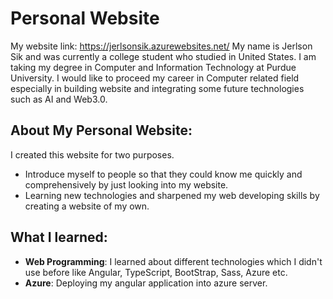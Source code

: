 # Personal Website
My website link: https://jerlsonsik.azurewebsites.net/
My name is Jerlson Sik and was currently a college student who studied in United States. I am taking my degree in Computer and Information Technology at Purdue University. I would like to proceed my career in Computer related field especially in building website and integrating some future technologies such as AI and Web3.0. 

## About My Personal Website:
I created this website for two purposes. 
- Introduce myself to people so that they could know me quickly and comprehensively by just looking into my website.
- Learning new technologies and sharpened my web developing skills by creating a website of my own.

## What I learned:
- **Web Programming**: I learned about different technologies which I didn't use before like Angular, TypeScript, BootStrap, Sass, Azure etc.
- **Azure**: Deploying my angular application into azure server.
